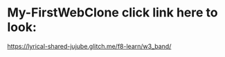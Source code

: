 # My-FirstWebClone click link here to look:


https://lyrical-shared-jujube.glitch.me/f8-learn/w3_band/

